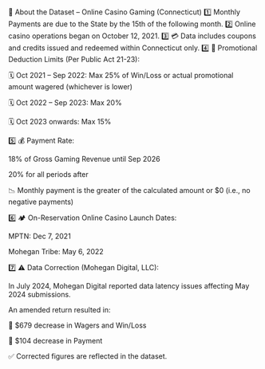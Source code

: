 📄 About the Dataset – Online Casino Gaming (Connecticut)
1️⃣ Monthly Payments are due to the State by the 15th of the following month.
2️⃣ Online casino operations began on October 12, 2021.
3️⃣ 💳 Data includes coupons and credits issued and redeemed within Connecticut only.
4️⃣ 🎯 Promotional Deduction Limits (Per Public Act 21-23):

🗓️ Oct 2021 – Sep 2022: Max 25% of Win/Loss or actual promotional amount wagered (whichever is lower)

🗓️ Oct 2022 – Sep 2023: Max 20%

🗓️ Oct 2023 onwards: Max 15%

5️⃣ 💰 Payment Rate:

18% of Gross Gaming Revenue until Sep 2026

20% for all periods after

📉 Monthly payment is the greater of the calculated amount or $0 (i.e., no negative payments)

6️⃣ 🏕️ On-Reservation Online Casino Launch Dates:

MPTN: Dec 7, 2021

Mohegan Tribe: May 6, 2022

7️⃣ ⚠️ Data Correction (Mohegan Digital, LLC):

In July 2024, Mohegan Digital reported data latency issues affecting May 2024 submissions.

An amended return resulted in:

🔻 $679 decrease in Wagers and Win/Loss

🔻 $104 decrease in Payment

✅ Corrected figures are reflected in the dataset.

